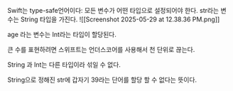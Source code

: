 Swift는 type-safe언어이다: 모든 변수가 어떤 타입으로 설정되어야 한다. 
str라는 변수는 String 타입을 가진다. 
![[Screenshot 2025-05-29 at 12.38.36 PM.png]]

age 라는 변수는 Int라는 타입이 할당된다. 

큰 수를 표현하려면 스위프트는 언더스코어를 사용해서 천 단위로 끊는다. 

String 과 Int는 다른 타입이라 섞일 수 없다. 

String으로 정해진 str에 갑자기 39라는 단어를 할당 할 수 없다는 뜻이다. 
